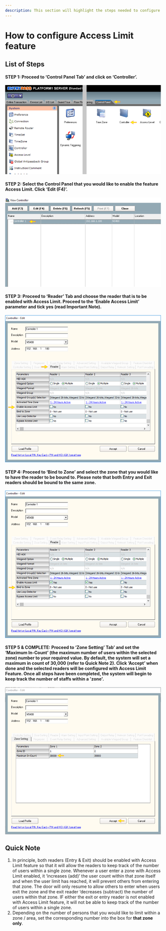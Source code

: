 ```yaml
---
description: This section will highlight the steps needed to configure Access Limit feature
---
```


# How to configure Access Limit feature

## List of Steps

#### STEP 1: Proceed to ‘Control Panel Tab’ and click on ‘Controller’.

![](../.gitbook/assets/untitled1%20%282%29.png)



#### STEP 2: Select the Control Panel that you would like to enable the feature Access Limit. Click ‘Edit \(F4\)’.

![](../.gitbook/assets/untitled2%20%284%29.png)



#### STEP 3: Proceed to ‘Reader’ Tab and choose the reader that is to be enabled with Access Limit. Proceed to the ‘Enable Access Limit’ parameter and tick yes \(read Important Note\).

![](../.gitbook/assets/untitled3%20%284%29.png)



#### STEP 4: Proceed to ‘Bind to Zone’ and select the zone that you would like to have the reader to be bound to. Please note that both Entry and Exit readers should be bound to the same zone.

![](../.gitbook/assets/untitled4%20%2811%29.png)



#### STEP 5 & COMPLETE: Proceed to ‘Zone Setting’ Tab’ and set the ‘Maximum In-Count’ \(the maximum number of users within the selected zone\) number to your required value. By default, the system will set a maximum in count of 30,000 \(refer to Quick Note 2\). Click ‘Accept’ when done and the selected readers will be configured with Access Limit Feature. Once all steps have been completed, the system will begin to keep track the number of staffs within a 'zone'.

![](../.gitbook/assets/untitled5%20%2822%29.png)



## Quick Note

1. In principle, both readers \(Entry & Exit\) should be enabled with Access Limit feature so that it will allow the readers to keep track of the number of users within a single zone. Whenever a user enter a zone with Access Limit enabled, it ‘increases \(add\)’ the user count within that zone itself and when the user limit has reached, it will prevent others from entering that zone. The door will only resume to allow others to enter when users exit the zone and the exit reader ‘decreases \(subtract\) the number of users within that zone. IF either the exit or entry reader is not enabled with Access Limit feature, it will not be able to keep track of the number of users within a single zone.
2. Depending on the number of persons that you would like to limit within a zone / area, set the corresponding number into the box for **that zone only**. 

